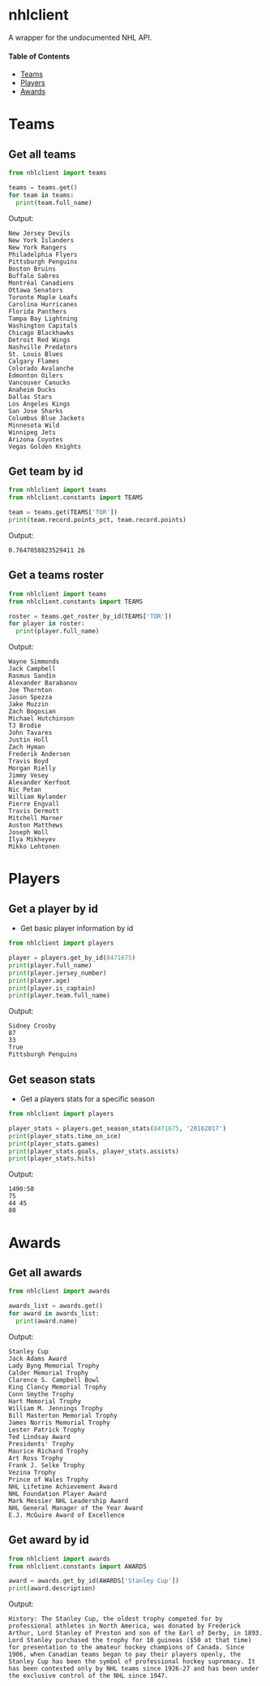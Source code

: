 # nhlclient
A wrapper for the undocumented NHL API.

#### Table of Contents  
- [Teams](#Teams)
- [Players](#Players)
- [Awards](#Awards)

# Teams

## Get all teams
```py
from nhlclient import teams

teams = teams.get()
for team in teams:
  print(team.full_name)
```
Output:
```
New Jersey Devils
New York Islanders
New York Rangers
Philadelphia Flyers
Pittsburgh Penguins
Boston Bruins
Buffalo Sabres
Montréal Canadiens
Ottawa Senators
Toronto Maple Leafs
Carolina Hurricanes
Florida Panthers
Tampa Bay Lightning
Washington Capitals
Chicago Blackhawks
Detroit Red Wings
Nashville Predators
St. Louis Blues
Calgary Flames
Colorado Avalanche
Edmonton Oilers
Vancouver Canucks
Anaheim Ducks
Dallas Stars
Los Angeles Kings
San Jose Sharks
Columbus Blue Jackets
Minnesota Wild
Winnipeg Jets
Arizona Coyotes
Vegas Golden Knights
```

## Get team by id
```py
from nhlclient import teams
from nhlclient.constants import TEAMS

team = teams.get(TEAMS['TOR'])
print(team.record.points_pct, team.record.points)
```
Output:
```
0.7647058823529411 26
```

## Get a teams roster
```py
from nhlclient import teams
from nhlclient.constants import TEAMS

roster = teams.get_roster_by_id(TEAMS['TOR'])
for player in roster:
  print(player.full_name)
```
Output:
```
Wayne Simmonds
Jack Campbell
Rasmus Sandin
Alexander Barabanov
Joe Thornton
Jason Spezza
Jake Muzzin
Zach Bogosian
Michael Hutchinson
TJ Brodie
John Tavares
Justin Holl
Zach Hyman
Frederik Andersen
Travis Boyd
Morgan Rielly
Jimmy Vesey
Alexander Kerfoot
Nic Petan
William Nylander
Pierre Engvall
Travis Dermott
Mitchell Marner
Auston Matthews
Joseph Woll
Ilya Mikheyev
Mikko Lehtonen
```

# Players

## Get a player by id
- Get basic player information by id
```py
from nhlclient import players

player = players.get_by_id(8471675)
print(player.full_name)
print(player.jersey_number)
print(player.age)
print(player.is_captain)
print(player.team.full_name)
```
Output:
```
Sidney Crosby
87
33
True
Pittsburgh Penguins
```

## Get season stats
- Get a players stats for a specific season
```py
from nhlclient import players

player_stats = players.get_season_stats(8471675, '20162017')
print(player_stats.time_on_ice)
print(player_stats.games)
print(player_stats.goals, player_stats.assists)
print(player_stats.hits)
```
Output:
```
1490:50
75   
44 45
80
```
# Awards

## Get all awards
```py
from nhlclient import awards

awards_list = awards.get()
for award in awards_list:
  print(award.name)
```
Output:
```
Stanley Cup
Jack Adams Award
Lady Byng Memorial Trophy
Calder Memorial Trophy
Clarence S. Campbell Bowl
King Clancy Memorial Trophy
Conn Smythe Trophy
Hart Memorial Trophy
William M. Jennings Trophy
Bill Masterton Memorial Trophy
James Norris Memorial Trophy
Lester Patrick Trophy
Ted Lindsay Award
Presidents' Trophy
Maurice Richard Trophy
Art Ross Trophy
Frank J. Selke Trophy
Vezina Trophy
Prince of Wales Trophy
NHL Lifetime Achievement Award
NHL Foundation Player Award
Mark Messier NHL Leadership Award
NHL General Manager of the Year Award
E.J. McGuire Award of Excellence
```

## Get award by id
```py
from nhlclient import awards
from nhlclient.constants import AWARDS

award = awards.get_by_id(AWARDS['Stanley Cup'])
print(award.description)
```
Output:
```
History: The Stanley Cup, the oldest trophy competed for by professional athletes in North America, was donated by Frederick Arthur, Lord Stanley of Preston and son of the Earl of Derby, in 1893. Lord Stanley purchased the trophy for 10 guineas ($50 at that time) for presentation to the amateur hockey champions of Canada. Since 1906, when Canadian teams began to pay their players openly, the Stanley Cup has been the symbol of professional hockey supremacy. It has been contested only by NHL teams since 1926-27 and has been under the exclusive control of the NHL since 1947.
```
